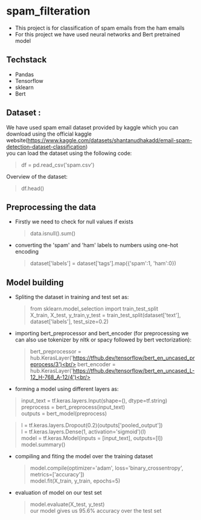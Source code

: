 # spam_filteration
* This project is for classification of spam emails from the ham emails
* For this project we have used neural networks and Bert pretrained model

## Techstack
* Pandas
* Tensorflow
* sklearn
* Bert

## Dataset :
We have used spam email dataset provided by kaggle which you can download using the official kaggle website(https://www.kaggle.com/datasets/shantanudhakadd/email-spam-detection-dataset-classification)<br/>
you can load the dataset using the following code:
>df = pd.read_csv('spam.csv')

Overview of the dataset:
>df.head()

## Preprocessing the data
* Firstly we need to check for null values if exists
  >data.isnull().sum()<br/>
  
* converting the 'spam' and 'ham' labels to numbers using one-hot encoding
  > dataset['labels'] = dataset['tags'].map({'spam':1, 'ham':0})<br/>

## Model building
* Spliting the dataset in training and test set as:
  >from sklearn.model_selection import train_test_split<br/>
  >X_train, X_test, y_train,y_test = train_test_split(dataset['text'], dataset['labels'], test_size=0.2)<br/>
* importing bert_preprocessor and bert_encoder (for preprocessing we can also use tokenizer by nltk or spacy followed by bert vectorization):
  >bert_preprocessor = hub.KerasLayer('https://tfhub.dev/tensorflow/bert_en_uncased_preprocess/3')<br/>
  >bert_encoder = hub.KerasLayer('https://tfhub.dev/tensorflow/bert_en_uncased_L-12_H-768_A-12/4')<br/>
* forming a model using different layers as:
>input_text = tf.keras.layers.Input(shape=(), dtype=tf.string)<br/>
>preprocess = bert_preprocess(input_text)<br/>
>outputs = bert_model(preprocess)<br/>

>l = tf.keras.layers.Dropout(0.2)(outputs['pooled_output'])<br/>
>l = tf.keras.layers.Dense(1, activation='sigmoid')(l)<br/>
>model = tf.keras.Model(inputs = [input_text], outputs=[l])<br/>
>model.summary()<br/>
* compiling and fiting the model over the training dataset
  >model.compile(optimizer='adam', loss='binary_crossentropy', metrics=['accuracy'])<br/>
  >model.fit(X_train, y_train, epochs=5)<br/>
* evaluation of model on our test set
  >model.evaluate(X_test, y_test)<br/>
our model gives us 95.6% accuracy over the test set

